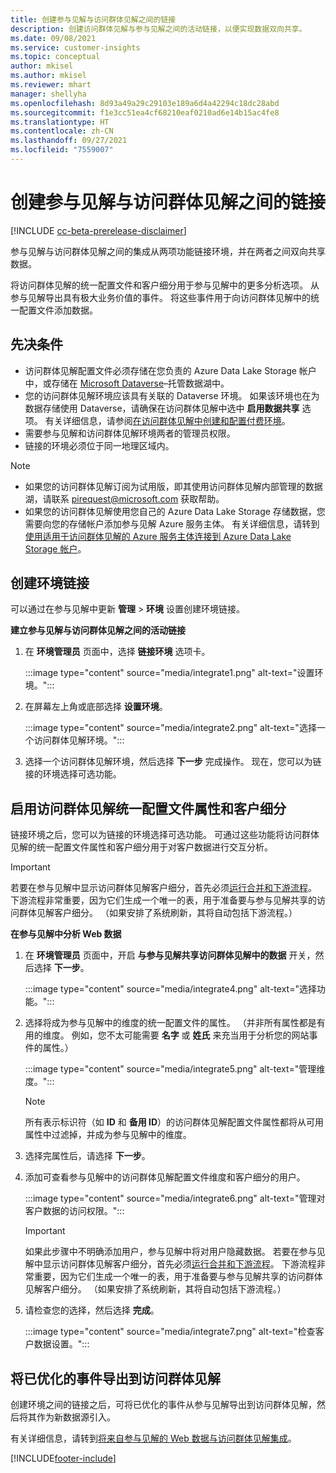```yaml
---
title: 创建参与见解与访问群体见解之间的链接
description: 创建访问群体见解与参与见解之间的活动链接，以便实现数据双向共享。
ms.date: 09/08/2021
ms.service: customer-insights
ms.topic: conceptual
author: mkisel
ms.author: mkisel
ms.reviewer: mhart
manager: shellyha
ms.openlocfilehash: 8d93a49a29c29103e189a6d4a42294c18dc28abd
ms.sourcegitcommit: f1e3cc51ea4cf68210eaf0210ad6e14b15ac4fe8
ms.translationtype: HT
ms.contentlocale: zh-CN
ms.lasthandoff: 09/27/2021
ms.locfileid: "7559007"
---
```

# <a name="create-a-link-between-audience-insights-and-engagement-insights"></a>创建参与见解与访问群体见解之间的链接

[!INCLUDE [cc-beta-prerelease-disclaimer](includes/cc-beta-prerelease-disclaimer.md)]

参与见解与访问群体见解之间的集成从两项功能链接环境，并在两者之间双向共享数据。

将访问群体见解的统一配置文件和客户细分用于参与见解中的更多分析选项。 从参与见解导出具有极大业务价值的事件。 将这些事件用于向访问群体见解中的统一配置文件添加数据。

## <a name="prerequisites"></a>先决条件

- 访问群体见解配置文件必须存储在您负责的 Azure Data Lake Storage 帐户中，或存储在 [Microsoft Dataverse](/powerapps/maker/data-platform/data-platform-intro.md)&ndash;托管数据湖中。 
- 您的访问群体见解环境应该具有关联的 Dataverse 环境。 如果该环境也在为数据存储使用 Dataverse，请确保在访问群体见解中选中 **启用数据共享** 选项。 有关详细信息，请参阅[在访问群体见解中创建和配置付费环境](../audience-insights/get-started-paid.md)。
- 需要参与见解和访问群体见解环境两者的管理员权限。
- 链接的环境必须位于同一地理区域内。

> [!NOTE]
> - 如果您的访问群体见解订阅为试用版，即其使用访问群体见解内部管理的数据湖，请联系 [pirequest@microsoft.com](mailto:pirequest@microsoft.com) 获取帮助。 
> - 如果您的访问群体见解使用您自己的 Azure Data Lake Storage 存储数据，您需要向您的存储帐户添加参与见解 Azure 服务主体。 有关详细信息，请转到[使用适用于访问群体见解的 Azure 服务主体连接到 Azure Data Lake Storage 帐户](../audience-insights/connect-service-principal.md)。 


## <a name="create-an-environment-link"></a>创建环境链接

可以通过在参与见解中更新 **管理** > **环境** 设置创建环境链接。

**建立参与见解与访问群体见解之间的活动链接**

1. 在 **环境管理员** 页面中，选择 **链接环境** 选项卡。

    :::image type="content" source="media/integrate1.png" alt-text="设置环境。":::

1. 在屏幕左上角或底部选择 **设置环境**。

     :::image type="content" source="media/integrate2.png" alt-text="选择一个访问群体见解环境。":::

1. 选择一个访问群体见解环境，然后选择 **下一步** 完成操作。 现在，您可以为链接的环境选择可选功能。
 
## <a name="enable-audience-insights-unified-profiles-attributes-and-segments"></a>启用访问群体见解统一配置文件属性和客户细分

链接环境之后，您可以为链接的环境选择可选功能。 可通过这些功能将访问群体见解的统一配置文件属性和客户细分用于对客户数据进行交互分析。

> [!IMPORTANT]
> 若要在参与见解中显示访问群体见解客户细分，首先必须[运行合并和下游流程](../audience-insights/merge-entities.md)。 下游流程非常重要，因为它们生成一个唯一的表，用于准备要与参与见解共享的访问群体见解客户细分。 （如果安排了系统刷新，其将自动包括下游流程。）

**在参与见解中分析 Web 数据**

1. 在 **环境管理员** 页面中，开启 **与参与见解共享访问群体见解中的数据** 开关，然后选择 **下一步**。

    :::image type="content" source="media/integrate4.png" alt-text="选择功能。":::

1. 选择将成为参与见解中的维度的统一配置文件的属性。 （并非所有属性都是有用的维度。 例如，您不太可能需要 **名字** 或 **姓氏** 来充当用于分析您的网站事件的属性。）

    :::image type="content" source="media/integrate5.png" alt-text="管理维度。":::

   >[!NOTE]
   > 所有表示标识符（如 **ID** 和 **备用 ID**）的访问群体见解配置文件属性都将从可用属性中过滤掉，并成为参与见解中的维度。

1. 选择完属性后，请选择 **下一步**。
1. 添加可查看参与见解中的访问群体见解配置文件维度和客户细分的用户。

    :::image type="content" source="media/integrate6.png" alt-text="管理对客户数据的访问权限。":::

   > [!IMPORTANT]
   > 如果此步骤中不明确添加用户，参与见解中将对用户隐藏数据。
   > 若要在参与见解中显示访问群体见解客户细分，首先必须[运行合并和下游流程](../audience-insights/merge-entities.md)。 下游流程非常重要，因为它们生成一个唯一的表，用于准备要与参与见解共享的访问群体见解客户细分。 （如果安排了系统刷新，其将自动包括下游流程。）

1. 请检查您的选择，然后选择 **完成**。

    :::image type="content" source="media/integrate7.png" alt-text="检查客户数据设置。":::

## <a name="export-refined-events-to-audience-insights"></a>将已优化的事件导出到访问群体见解

创建环境之间的链接之后，可将已优化的事件从参与见解导出到访问群体见解，然后将其作为新数据源引入。 

有关详细信息，请转到[将来自参与见解的 Web 数据与访问群体见解集成](../audience-insights/integrate-engagement-insights.md)。

<!--
## Share engagement insights refined events with audience insights

After you create a link between environments, a new option becomes available for you to share [refined events](refined-events.md) with audience insights.

Consider the following when creating refined events for audience insights: 

- Provide a meaningful name for the refined event. It will be used as an activity name in audience insights.
- Select at least the following properties to create an activity in audience insights: 
    - Signal.Action.Name indicates the activity details.
    - Signal.User.Id maps with the customer ID.
    - Signal.View.Uri is a web address as a basis for segments or measures.
    - Signal.Export.Id is a primary key for events.
    - Signal.Timestamp determines the date and time for the activity.

To share refined events:

1. From the engagement insights menu, select **Data** and then select the **Events** tab.
2. On the **Action** menu, select **Share as activity**.

    :::image type="content" source="media/integrate8.png" alt-text="Data shared events settings.":::

3. You can view and stop actively shared events on the **Export and Sharing** tab.
4. -- per Michael K, we need a mock here (Mukesh needs to update to reflect what happens in AUI once a user shares a refined event (i.e. no longer AUI, data wrangler needs to go discover data in the storage, the shared event is available as a DS and entity, correct?)

### Attach refined events shared as activities to unified profiles in audience insights

You can bring customer web activity data from engagement insights into audience insights. In addition to transactional, demographic, or behavioral data, you can view activities on the web in unified customer profiles. You can then use these profiles to get insights such as segments, measures, and predictions for audience activation.

Follow the steps in [data unification](../audience-insights/data-unification.md) to map, match, and merge website authentication information to unified profiles in audience insights.

You can also share refined events that are now available in audience insights, identified as data sources and entities. 

Next, you can relate event data from engagement insights as unified activities in customer profiles.

### Relate refined event data as an activity of a customer profile

After unifying the data, you can configure the activity for the customer profile. For more information, go to [Customer activities](../audience-insights/activities.md).

:::image type="content" source="media/web-event-activity.png" alt-text="Activities page with expanded Edit activity pane.":::

Next, configure the new activity by using mapping elements: 

- **Primary Key**: Signal.Export.Id, a unique ID that is available for every event record in engagement insights. This property is automatically generated.

- **Timestamp**: Signal.Timestamp in the event property.

- **Event**: Signal.Name, the event name that you want to track.

- **Web address**: Signal.View.Uri that refers to the URI of the page that created the event.

- **Details**: Signal.Action.Name to represent the information to associate with the event. The selected property in this case indicates that the event is for email promotion.

- **Activity type**: In this example, we choose the existing activity type WebLog. This selection is a useful filter option to run prediction models or create segments based on this activity type.

- **Set up relationship**: This important setting ties the activity to existing customer profiles. **Signal.User.Id** is the identifier configured in the SDK to be collected. It relates to the user ID in other data sources that are configured in audience insights. 

This example configures the relationship between Signal.User.Id and RetailCustomers:CustomerRetailId, which is the primary key that was identified in the map step of the data unification process.

After processing the activities, you can review customer records and open a customer card to see activities from engagement insights in the timeline. 

> [!TIP]
> To find a customer ID that has an engagement insights activity, go to **Entities** and preview the data for the UnifiedActivity entity. **ActivityTypeDisplay = WebLog** contains the engagement insights activity configured in the preceding example. Copy the customer ID for one of those records and search<!--note from editor: Edit okay? I couldn't quite follow this.-- > for that ID on the **Customers** page.

--> 

[!INCLUDE[footer-include](../includes/footer-banner.md)]
